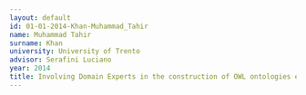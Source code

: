 ```yaml
---
layout: default 
id: 01-01-2014-Khan-Muhammad_Tahir
name: Muhammad Tahir
surname: Khan
university: University of Trento
advisor: Serafini Luciano
year: 2014
title: Involving Domain Experts in the construction of OWL ontologies experience oriented and tool base support for template-based modelling and knowledge reuse
---
```

